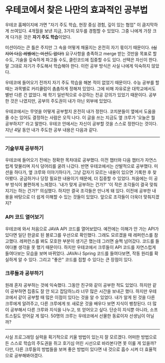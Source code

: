 # 우테코에서 찾은 나만의 효과적인 공부법

우테코 홈페이지에 가면 "자기 주도 학습, 현장 중심 경험, 깊이 있는 협업" 이 큼지막하게 쓰여있다. 4개월을 보낸 지금, 3가지 모두를 경험할 수 있었다. 그중 나에게 가장 크게 다가온 것은 **자기 주도 학습**이었다.


미션이라는 큰 틀은 주지만 그 속을 어떻게 채울지는 온전히 자기 몫이기 때문이다. ~~(심지어 다음 레벨에는 미션도 없다!)~~ 요구사항을 충족하고 merge 받는 것만을 목표로 할 수도, 기술을 깊숙하게 파고들 수도, 클린코드에 집중할 수도 있다. 선택은 자신이 한다. 말 그대로 자기가 주도해서 학습해야 한다. 이런 공부 방식은 사실 나에게 익숙하지 않았다.

우테코에 들어오기 전까지 자기 주도 학습을 해본 적이 없었기 때문이다. 수능 공부를 할 때는 과목별로 커리큘럼이 촘촘하게 정해져 있었다. 그에 비해 자유로운 대학교에서도 별반 다른 건 없었다. 매 학기 일반적으로 수강하는 전공 강의가 있었기 때문이다. 공부한 것은 나였지만, 공부의 주도권이 내가 아닌 외부에 있었다.

우테코에서는 무엇을 어떻게 공부할지 온전히 내가 정한다. 코치분들이 옆에서 도움을 줄 수는 있어도 결정하는 사람은 오직 나다. 이 글을 쓰는 지금도 옆 크루가 '오늘은 뭘 공부하지?' 라고 말한다. 우테코 안에서는 자신이 공부할 것을 스스로 정한다는 것이다. 지난 4달 동안 내가 주도한 공부 내용은 다음과 같다.


---

### 기술부채 공부하기

우테코에 들어오기 전에는 정확한 목차대로 공부했다. 이전 챕터와 다음 챕터가 자연스럽게 맞물리며 지식 덩어리를 굴려 나갔다. 반면 우테코에서는 산발적으로 공부했다. 미션을 하다가, 옆 크루와 이야기하다가, 그냥 갑자기 모르는 내용이 있으면 기록한 후 찾아봤다. 궁금하거나 당장 필요한 내용이기 때문에, 더 집중할 수 있었다. 처음에는 이 공부 방식이 불편하게 느껴졌다. '내가 맞게 공부하는 건가?' '이 작은 조각들이 결국 맞춰지기는 하는 건가?' 의심했다. 하지만 결국 조각들은 만나게 돼 있다. 이전에 공부한 내용을 바탕으로 더 쉽게 이해할 수 있는 것들이 있었다. 앞으로 조각들이 더욱더 맞춰지겠지?



### API 코드 열어보기

우테코에 와서 처음으로 JAVA API 코드를 열어보았다. 예전에는 이해가 안 가는 API가 있다면 일단 한글로 된 블로그를 우선으로 확인했다. 그래도 모르겠을 때 레퍼런스를 참고했다. 레퍼런스를 봐도 모호한 부분이 생기곤 했는데 그러면 슬쩍 넘어갔다. 코드를 들여다볼 생각을 못 했기 때문이다. 하지만 우테코에서 크루들이 API 코드를 자연스럽게 들여다보는 모습을 보며 바뀌었다. JAVA나 Spring 코드를 들여다보면, 작동 원리를 확실하게 알 수 있다. 그리고 "좋은" 코드를 접할 수 있다는 큰 장점이 있다. 


### 크루들과 공부하기

원래 혼자 공부하는 것에 익숙했다. 그동안 친구와 같이 공부한 적도 있었다. 하지만 같이 공부하면 집중도 잘 안 되고 잡담하느라 너무 많은 시간을 보내곤 했다. 하지만 우테코에서 같이 공부할 때 많은 이점이 있다는 것을 알 수 있었다. 내가 알게 된 것을 다른 크루에게 알려주고, 다른 크루에게 또 새로운 것을 배우다 보면 지식이 팽창된다. 더 많이 공부해서 다른 크루와 지식을 나누고, 또 얻어오고 싶다. 단순히 지식뿐 아니라, 소프트스킬도 얻어갈 게 많다. 50명의 크루는 우테코에서 선물한 동료이자 선생님이 아닐까?

---
사실 프로그래밍 실력을 획기적으로 키울 방법이 있는지 잘 모르겠다. 어떠한 방법으로든 스스로 학습의 주도권을 쥐고 호기심 어린 시선으로 바라본다면 못 이룰 게 있을까? 다만, 다른 크루들의 방법들을 보며 좋은 방법이 있다면 내 것으로 흡수 시켜 더 효율적으로 공부해봐야겠다.
